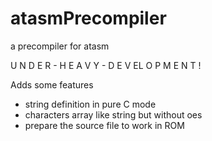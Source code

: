 # atasmPrecompiler
a precompiler for atasm

U N D E R - H E A V Y - D E V EL O P M E N T !

Adds some features
- string definition in pure C mode
- characters array like string but without oes 
- prepare the source file to work in ROM

